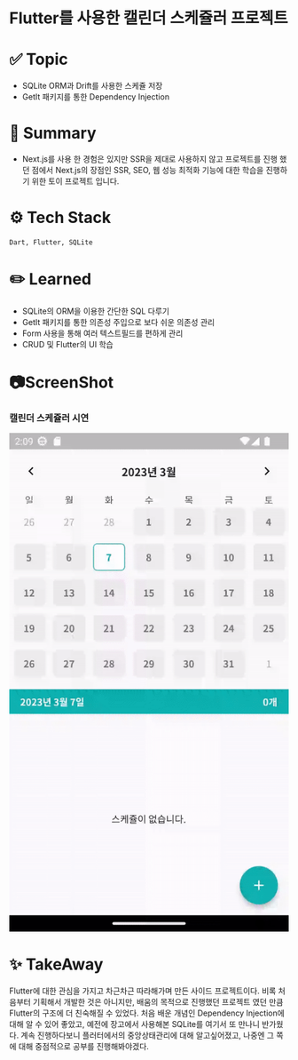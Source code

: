 # Flutter를 사용한 캘린더 스케쥴러 프로젝트

# ✅ Topic

- SQLite ORM과 Drift를 사용한 스케쥴 저장
- GetIt 패키지를 통한 Dependency Injection

# 📝 Summary

- Next.js를 사용 한 경험은 있지만 SSR을 제대로 사용하지 않고 프로젝트를 진행 했던 점에서 Next.js의 장점인 SSR, SEO, 웹 성능 최적화 기능에 대한 학습을 진행하기 위한 토이 프로젝트 입니다.

# ⚙️ Tech Stack

```
Dart, Flutter, SQLite
```

# ✏️ Learned

- SQLite의 ORM을 이용한 간단한 SQL 다루기
- GetIt 패키지를 통한 의존성 주입으로 보다 쉬운 의존성 관리
- Form 사용을 통해 여러 텍스트필드를 편하게 관리
- CRUD 및 Flutter의 UI 학습

# 📷ScreenShot

### 캘린더 스케쥴러 시연

![Group 1](README.assets/capture.gif)

# ✨ TakeAway

Flutter에 대한 관심을 가지고 차근차근 따라해가며 만든 사이드 프로젝트이다. 비록 처음부터 기획해서 개발한 것은 아니지만, 배움의 목적으로 진행했던 프로젝트 였던 만큼 Flutter의 구조에 더 친숙해질 수 있었다.
처음 배운 개념인 Dependency Injection에 대해 알 수 있어 좋았고, 예전에 장고에서 사용해본 SQLite를 여기서 또 만나니 반가웠다.
계속 진행하다보니 플러터에서의 중앙상태관리에 대해 알고싶어졌고, 나중엔 그 쪽에 대해 중점적으로 공부를 진행해봐야겠다.
